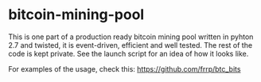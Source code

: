 # bitcoin-mining-pool

This is one part of a production ready bitcoin mining pool written in pyhton 2.7 and twisted, it is event-driven, efficient and well tested.
The rest of the code is kept private. See the launch script for an idea of how it looks like.

For examples of the usage, check this: https://github.com/frrp/btc_bits

